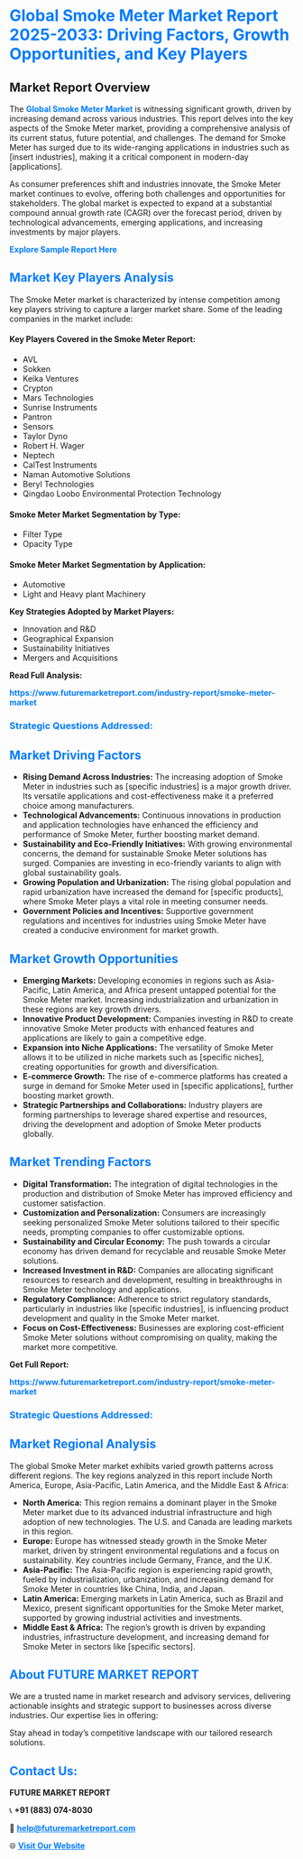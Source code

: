 <h1 style="color: #007BFF;">Global Smoke Meter Market Report 2025-2033: Driving Factors, Growth Opportunities, and Key Players</h1>

<section id="overview">
<h2>Market Report Overview</h2>
<p>The <a href="https://www.futuremarketreport.com/industry-report/smoke-meter-market" style="color: #007BFF; text-decoration: none;"><strong>Global Smoke Meter Market</strong></a> is witnessing significant growth, driven by increasing demand across various industries. This report delves into the key aspects of the Smoke Meter market, providing a comprehensive analysis of its current status, future potential, and challenges. The demand for Smoke Meter has surged due to its wide-ranging applications in industries such as [insert industries], making it a critical component in modern-day [applications].</p>
<p>As consumer preferences shift and industries innovate, the Smoke Meter market continues to evolve, offering both challenges and opportunities for stakeholders. The global market is expected to expand at a substantial compound annual growth rate (CAGR) over the forecast period, driven by technological advancements, emerging applications, and increasing investments by major players.</p>
</section>

<section id="overview">
<p><a href="https://www.futuremarketreport.com/request-sample/reportId=92233" style="color: #007BFF; text-decoration: none;"><strong>Explore Sample Report Here</strong></a></p>
</section>

<section id="key-players">
<h2 style="color: #007BFF;">Market Key Players Analysis</h2>
<p>The Smoke Meter market is characterized by intense competition among key players striving to capture a larger market share. Some of the leading companies in the market include:</p>
<h4>Key Players Covered in the Smoke Meter Report:</h4>
<ul><li>AVL</li><li>Sokken</li><li>Keika Ventures</li><li>Crypton</li><li>Mars Technologies</li><li>Sunrise Instruments</li><li>Pantron</li><li>Sensors</li><li>Taylor Dyno</li><li>Robert H. Wager</li><li>Neptech</li><li>CalTest Instruments</li><li>Naman Automotive Solutions</li><li>Beryl Technologies</li><li>Qingdao Loobo Environmental Protection Technology</li></ul>
<h4>Smoke Meter Market Segmentation by Type:</h4>
<ul><li>Filter Type</li><li>Opacity Type</li></ul>

<h4>Smoke Meter Market Segmentation by Application:</h4>
<ul><li>Automotive</li><li>Light and Heavy plant Machinery</li></ul>
<p><strong>Key Strategies Adopted by Market Players:</strong></p>
<ul>
<li>Innovation and R&D</li>
<li>Geographical Expansion</li>
<li>Sustainability Initiatives</li>
<li>Mergers and Acquisitions</li>
</ul>
</section>

<section>
<p><strong>Read Full Analysis: </strong></p><a href="https://www.futuremarketreport.com/industry-report/smoke-meter-market" style="color: #007BFF; text-decoration: none;"><strong>https://www.futuremarketreport.com/industry-report/smoke-meter-market</strong></a>
<h3 style="color: #007BFF;">Strategic Questions Addressed:</h3>
</section>

<section id="driving-factors">
<h2 style="color: #007BFF;">Market Driving Factors</h2>
<ul>
<li><strong>Rising Demand Across Industries:</strong> The increasing adoption of Smoke Meter in industries such as [specific industries] is a major growth driver. Its versatile applications and cost-effectiveness make it a preferred choice among manufacturers.</li>
<li><strong>Technological Advancements:</strong> Continuous innovations in production and application technologies have enhanced the efficiency and performance of Smoke Meter, further boosting market demand.</li>
<li><strong>Sustainability and Eco-Friendly Initiatives:</strong> With growing environmental concerns, the demand for sustainable Smoke Meter solutions has surged. Companies are investing in eco-friendly variants to align with global sustainability goals.</li>
<li><strong>Growing Population and Urbanization:</strong> The rising global population and rapid urbanization have increased the demand for [specific products], where Smoke Meter plays a vital role in meeting consumer needs.</li>
<li><strong>Government Policies and Incentives:</strong> Supportive government regulations and incentives for industries using Smoke Meter have created a conducive environment for market growth.</li>
</ul>
</section>

<section id="growth-opportunities">
<h2 style="color: #007BFF;">Market Growth Opportunities</h2>
<ul>
<li><strong>Emerging Markets:</strong> Developing economies in regions such as Asia-Pacific, Latin America, and Africa present untapped potential for the Smoke Meter market. Increasing industrialization and urbanization in these regions are key growth drivers.</li>
<li><strong>Innovative Product Development:</strong> Companies investing in R&D to create innovative Smoke Meter products with enhanced features and applications are likely to gain a competitive edge.</li>
<li><strong>Expansion into Niche Applications:</strong> The versatility of Smoke Meter allows it to be utilized in niche markets such as [specific niches], creating opportunities for growth and diversification.</li>
<li><strong>E-commerce Growth:</strong> The rise of e-commerce platforms has created a surge in demand for Smoke Meter used in [specific applications], further boosting market growth.</li>
<li><strong>Strategic Partnerships and Collaborations:</strong> Industry players are forming partnerships to leverage shared expertise and resources, driving the development and adoption of Smoke Meter products globally.</li>
</ul>
</section>

<section id="trending-factors">
<h2 style="color: #007BFF;">Market Trending Factors</h2>
<ul>
<li><strong>Digital Transformation:</strong> The integration of digital technologies in the production and distribution of Smoke Meter has improved efficiency and customer satisfaction.</li>
<li><strong>Customization and Personalization:</strong> Consumers are increasingly seeking personalized Smoke Meter solutions tailored to their specific needs, prompting companies to offer customizable options.</li>
<li><strong>Sustainability and Circular Economy:</strong> The push towards a circular economy has driven demand for recyclable and reusable Smoke Meter solutions.</li>
<li><strong>Increased Investment in R&D:</strong> Companies are allocating significant resources to research and development, resulting in breakthroughs in Smoke Meter technology and applications.</li>
<li><strong>Regulatory Compliance:</strong> Adherence to strict regulatory standards, particularly in industries like [specific industries], is influencing product development and quality in the Smoke Meter market.</li>
<li><strong>Focus on Cost-Effectiveness:</strong> Businesses are exploring cost-efficient Smoke Meter solutions without compromising on quality, making the market more competitive.</li>
</ul>
</section>

<section>
<p><strong>Get Full Report: </strong></p><a href="https://www.futuremarketreport.com/industry-report/smoke-meter-market" style="color: #007BFF; text-decoration: none;"><strong>https://www.futuremarketreport.com/industry-report/smoke-meter-market</strong></a>
<h3 style="color: #007BFF;">Strategic Questions Addressed:</h3>
</section>


<section id="regional-analysis">
<h2 style="color: #007BFF;">Market Regional Analysis</h2>
<p>The global Smoke Meter market exhibits varied growth patterns across different regions. The key regions analyzed in this report include North America, Europe, Asia-Pacific, Latin America, and the Middle East & Africa:</p>
<ul>
<li><strong>North America:</strong> This region remains a dominant player in the Smoke Meter market due to its advanced industrial infrastructure and high adoption of new technologies. The U.S. and Canada are leading markets in this region.</li>
<li><strong>Europe:</strong> Europe has witnessed steady growth in the Smoke Meter market, driven by stringent environmental regulations and a focus on sustainability. Key countries include Germany, France, and the U.K.</li>
<li><strong>Asia-Pacific:</strong> The Asia-Pacific region is experiencing rapid growth, fueled by industrialization, urbanization, and increasing demand for Smoke Meter in countries like China, India, and Japan.</li>
<li><strong>Latin America:</strong> Emerging markets in Latin America, such as Brazil and Mexico, present significant opportunities for the Smoke Meter market, supported by growing industrial activities and investments.</li>
<li><strong>Middle East & Africa:</strong> The region’s growth is driven by expanding industries, infrastructure development, and increasing demand for Smoke Meter in sectors like [specific sectors].</li>
</ul>
</section>

<footer>
<h2 style="color: #007BFF;">About FUTURE MARKET REPORT</h2>
<p>We are a trusted name in market research and advisory services, delivering actionable insights and strategic support to businesses across diverse industries. Our expertise lies in offering:</p>

<p>Stay ahead in today’s competitive landscape with our tailored research solutions.</p>

<h2 style="color: #007BFF;">Contact Us:</h2>
<p><strong>FUTURE MARKET REPORT</strong></p>
<p>📞 <strong>+91 (883) 074-8030</strong></p>
<p>📧 <strong><a href="mailto:help@futuremarketreport.com" style="color: #007BFF;">help@futuremarketreport.com</a></strong></p>
<p>🌐 <strong><a href="https://www.futuremarketreport.com/" style="color: #007BFF;">Visit Our Website</a></strong></p>
</footer>
